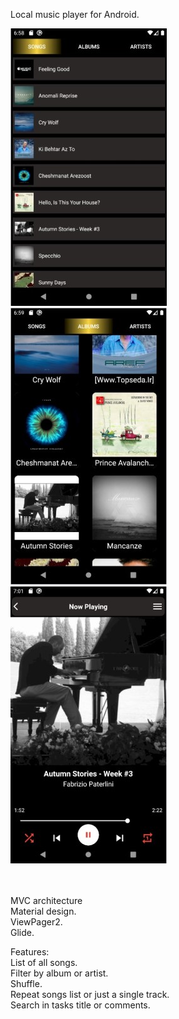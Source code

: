 Local music player for Android.

![alt text](https://github.com/mehrdadhadifar/Musighy/blob/master/musicPlayer1.jpg?raw=true) &nbsp;&nbsp;&nbsp;&nbsp;&nbsp;&nbsp;&nbsp;&nbsp;&nbsp;&nbsp;&nbsp;&nbsp;&nbsp;&nbsp;&nbsp;&nbsp;&nbsp;&nbsp;&nbsp;&nbsp;&nbsp;&nbsp;&nbsp;&nbsp;&nbsp;&nbsp; ![alt text](https://github.com/mehrdadhadifar/Musighy/blob/master/musicPlayer2.jpg?raw=true) &nbsp;&nbsp;&nbsp;&nbsp;&nbsp;&nbsp;&nbsp;&nbsp;&nbsp;&nbsp;&nbsp;&nbsp;&nbsp;&nbsp;&nbsp;&nbsp;&nbsp;&nbsp;&nbsp;&nbsp;&nbsp;&nbsp;&nbsp;&nbsp;&nbsp;&nbsp; ![alt text](https://github.com/mehrdadhadifar/Musighy/blob/master/musicPlayer3.jpg?raw=true)

\
\
MVC architecture\
Material design.\
ViewPager2.\
Glide.

Features:\
List of all songs.\
Filter by album or artist.\
Shuffle.\
Repeat songs list or just a single track.\
Search in tasks title or comments.
